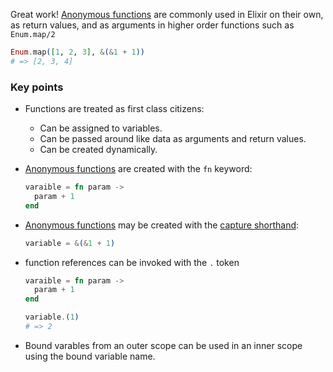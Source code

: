 Great work! [Anonymous functions][anon-fns] are commonly used in Elixir on their own, as return values, and as arguments in higher order functions such as `Enum.map/2`

```elixir
Enum.map([1, 2, 3], &(&1 + 1))
# => [2, 3, 4]
```

### Key points

- Functions are treated as first class citizens:
  - Can be assigned to variables.
  - Can be passed around like data as arguments and return values.
  - Can be created dynamically.
- [Anonymous functions][anon-fns] are created with the `fn` keyword:

  ```elixir
  varaible = fn param ->
    param + 1
  end
  ```

- [Anonymous functions][anon-fns] may be created with the [capture shorthand][capture]:

  ```elixir
  variable = &(&1 + 1)
  ```

- function references can be invoked with the `.` token

  ```elixir
  varaible = fn param ->
    param + 1
  end

  variable.(1)
  # => 2
  ```

- Bound varables from an outer scope can be used in an inner scope using the bound variable name.

[anon-fns]: https://elixir-lang.org/getting-started/basic-types.html#anonymous-functions
[capture]: https://dockyard.com/blog/2016/08/05/understand-capture-operator-in-elixir
